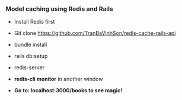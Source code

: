 ### Model caching using Redis and Rails

* Install Redis first

* Git clone https://github.com/TranBaVinhSon/redis-cache-rails-api

* bundle install

* rails db:setup

* redis-server

* **redis-cli monitor** in another window

* **Go to: localhost:3000/books to see magic!**
